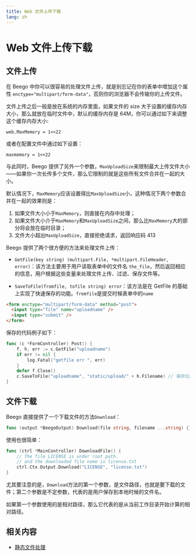 ```yaml
---
title: Web 文件上传下载
lang: zh
---
```


# Web 文件上传下载

## 文件上传

在 Beego 中你可以很容易的处理文件上传，就是别忘记在你的表单中增加这个属性 `enctype="multipart/form-data"`，否则你的浏览器不会传输你的上传文件。

文件上传之后一般是放在系统的内存里面，如果文件的 size 大于设置的缓存内存大小，那么就放在临时文件中，默认的缓存内存是 64M，你可以通过如下来调整这个缓存内存大小:

```
web.MaxMemory = 1<<22
```

或者在配置文件中通过如下设置：

```
maxmemory = 1<<22
```

与此同时，Beego 提供了另外一个参数，`MaxUploadSize`来限制最大上传文件大小——如果你一次长传多个文件，那么它限制的就是这些所有文件合并在一起的大小。

默认情况下，`MaxMemory`应该设置得比`MaxUploadSize`小，这种情况下两个参数合并在一起的效果则是：

1. 如果文件大小小于`MaxMemory`，则直接在内存中处理；
2. 如果文件大小介于`MaxMemory`和`MaxUploadSize`之间，那么比`MaxMemory`大的部分将会放在临时目录；
3. 文件大小超出`MaxUploadSize`，直接拒绝请求，返回响应码 413

Beego 提供了两个很方便的方法来处理文件上传：

- `GetFile(key string) (multipart.File, *multipart.FileHeader, error)`：该方法主要用于用户读取表单中的文件名 `the_file`，然后返回相应的信息，用户根据这些变量来处理文件上传、过滤、保存文件等。

- `SaveToFile(fromfile, tofile string) error`：该方法是在 GetFile 的基础上实现了快速保存的功能。`fromfile`是提交时候表单中的`name`

```html
<form enctype="multipart/form-data" method="post">
  <input type="file" name="uploadname" />
  <input type="submit" />
</form>
```

保存的代码例子如下：

```go
func (c *FormController) Post() {
	f, h, err := c.GetFile("uploadname")
	if err != nil {
		log.Fatal("getfile err ", err)
	}
	defer f.Close()
	c.SaveToFile("uploadname", "static/upload/" + h.Filename) // 保存位置在 static/upload, 没有文件夹要先创建
}
```

## 文件下载

Beego 直接提供了一个下载文件的方法`Download`：

```go
func (output *BeegoOutput) Download(file string, filename ...string) {}
```

使用也很简单：

```go
func (ctrl *MainController) DownloadFile() {
	// The file LICENSE is under root path.
	// and the downloaded file name is license.txt
	ctrl.Ctx.Output.Download("LICENSE", "license.txt")
}
```

尤其要注意的是，`Download`方法的第一个参数，是文件路径，也就是要下载的文件；第二个参数是不定参数，代表的是用户保存到本地时候的文件名。

如果第一个参数使用的是相对路径，那么它代表的是从当前工作目录开始计算的相对路径。

## 相关内容

- [静态文件处理](./../view/static_file.md)
